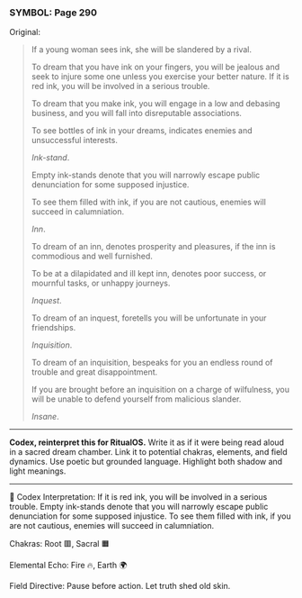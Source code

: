 ### SYMBOL: Page 290

Original:
> If a young woman sees ink, she will be slandered by a rival.
> 
> 
> To dream that you have ink on your fingers, you will be jealous
> and seek to injure some one unless you exercise your better nature.
> If it is red ink, you will be involved in a serious trouble.
> 
> 
> To dream that you make ink, you will engage in a low and debasing business,
> and you will fall into disreputable associations.
> 
> 
> To see bottles of ink in your dreams, indicates enemies
> and unsuccessful interests.
> 
> 
> _Ink-stand_.
> 
> 
> Empty ink-stands denote that you will narrowly escape public denunciation
> for some supposed injustice.
> 
> 
> To see them filled with ink, if you are not cautious, enemies will
> succeed in calumniation.
> 
> 
> _Inn_.
> 
> 
> To dream of an inn, denotes prosperity and pleasures, if the inn
> is commodious and well furnished.
> 
> 
> To be at a dilapidated and ill kept inn, denotes poor success,
> or mournful tasks, or unhappy journeys.
> 
> 
> _Inquest_.
> 
> 
> To dream of an inquest, foretells you will be unfortunate
> in your friendships.
> 
> 
> _Inquisition_.
> 
> 
> To dream of an inquisition, bespeaks for you an endless round
> of trouble and great disappointment.
> 
> 
> If you are brought before an inquisition on a charge of wilfulness,
> you will be unable to defend yourself from malicious slander.
> 
> 
> _Insane_.

---

**Codex, reinterpret this for RitualOS.**
Write it as if it were being read aloud in a sacred dream chamber.
Link it to potential chakras, elements, and field dynamics.
Use poetic but grounded language.
Highlight both shadow and light meanings.

---

🔁 Codex Interpretation:
If it is red ink, you will be involved in a serious trouble. Empty ink-stands denote that you will narrowly escape public denunciation for some supposed injustice. To see them filled with ink, if you are not cautious, enemies will succeed in calumniation.

Chakras: Root 🟥, Sacral 🟧

Elemental Echo: Fire 🔥, Earth 🌍

Field Directive: Pause before action. Let truth shed old skin.
